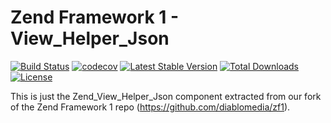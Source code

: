 Zend Framework 1 - View_Helper_Json
============================
[![Build Status](https://travis-ci.com/diablomedia/zf1-view-helper-json.svg?branch=master)](https://travis-ci.com/diablomedia/zf1-view-helper-json)
[![codecov](https://codecov.io/gh/diablomedia/zf1-view-helper-json/branch/master/graph/badge.svg)](https://codecov.io/gh/diablomedia/zf1-view-helper-json)
[![Latest Stable Version](https://poser.pugx.org/diablomedia/zendframework1-view-helper-json/v/stable)](https://packagist.org/packages/diablomedia/zendframework1-view-helper-json)
[![Total Downloads](https://poser.pugx.org/diablomedia/zendframework1-view-helper-json/downloads)](https://packagist.org/packages/diablomedia/zendframework1-view-helper-json)
[![License](https://poser.pugx.org/diablomedia/zendframework1-view-helper-json/license)](https://packagist.org/packages/diablomedia/zendframework1-view-helper-json)

This is just the Zend_View_Helper_Json component extracted from our fork of the Zend Framework 1 repo (https://github.com/diablomedia/zf1).
